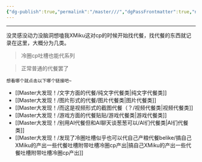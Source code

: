 ```yaml
---
{"dg-publish":true,"permalink":"/master///","dgPassFrontmatter":true,"noteIcon":""}
---
```



---

没灵感没动力没脑洞想嗑我XMiku这对cp的时候开始找代餐，找代餐的东西就记录在这里，大概分为几类。

>冷圈cp吐槽也能代系列

>正常普通的代餐罢了


	想看哪个就点击以下哪个链接吧~

* [[Master大发现！/文字方面的代餐/纯文字代餐类\|纯文字代餐类]]
* [[Master大发现！/图片形式的代餐/图片代餐类\|图片代餐类]]
* [[Master大发现！/而这是视频形式的截图代餐（？/视频代餐类\|视频代餐类]]
* [[Master大发现！/游戏方面的代餐贴贴/游戏代餐类\|游戏代餐类]]
* [[Master大发现！/别用AI代餐但和AI聊天谈葱葱可以/AI们代餐类\|AI们代餐类]]
* [[Master大发现！/发现了冷圈吐槽似乎也可以代自己产粮代餐belike/搞自己XMiku的产出一些代餐吐槽附带吐槽冷圈cp产出\|搞自己XMiku的产出一些代餐吐槽附带吐槽冷圈cp产出]]

